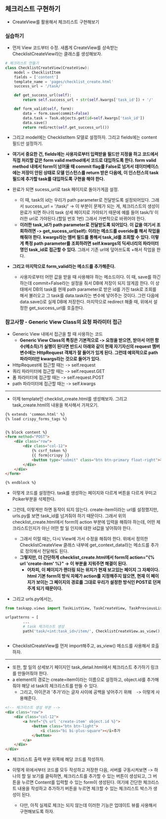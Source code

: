 ## 체크리스트 구현하기
- CreateView를 활용해서 체크리스트 구현해보기


### 실습하기
- 먼저 View 코드부터 수정. 새롭게 CreateView를 상속받는 ChecklistCreateView라는 클래스를 생성해보자.
```python
# 체크리스트 만들기
class ChecklistCreateView(CreateView):
    model = ChecklistItem
    fields = ['content']
    template_name = 'pages/checklist_create.html'
    success_url = '/task/'

    def get_success_url(self):
        return self.success_url + str(self.kwargs['task_id']) + '/'   

    def form_valid(self, form):
        data = form.save(commit=False)
        data.task = Task.objects.get(id=self.kwargs['task_id'])
        data.save()
        return redirect(self.get_success_url())    
```


- 그리고 model에는 ChecklistItem 모델로 설정하자. 그리고 fields에는 content 필드만 설정하기.
- **여기서 중요한 건, fields에는 사용자로부터 입력받을 필드만 지정을 하고 코드에서 직접 처리할 값은 form valid method에서 코드로 대입하도록 한다. form valid method 내에서 form이 넘어올 때 commit flag를 False로 넘겨서 데이터베이스에는 저장이 안된 상태로 모델 인스턴스를 return 받은 다음에, 이 인스턴스의 task 필드에 추가할 task를 대입하도록 구현을 해야 한다.**
- 완료가 되면 sucess_url로 task 페이지로 돌아가게끔 설정.
  - 이 때, task의 id는 우리가 path parameter로 전달받도록 설정되어있다. 그래서 success_url = '/task/' -> 이 부분이 문제가 되는 게, 체크리스트의 생성이 완료가 되면 하나의 task 상세 페이지로 가야되기 때문에 예를 들어 task/1/ 이러한 url로 가야된다.(할일 번호 1번) 그래서 가변적으로 바뀌어야 한다.
  - **이러한 task_id가 path parameter로 전달받도록 되어있다. 이 값을 여기서 조회하려면 -> get_sucess_url(self): 이라는 메소드를 overide를 해서 작업을 해줘야 한다. kwargs라는 멤버 필드를 통해서 task_id를 조회할 수 있다. 이렇게 특정 path parameter를 조회하려면 self.kwargs의 딕셔너리의 파라미터명인 task_id로 접근할 수 있다.** 그래서 기존 url에 덮어쓰도록 +해서 작업을 한다.

- **그리고 마지막으로 form_valid라는 메소드를 추가해준다.** 
  - 사용자로부터 어떤 값을 받을 때 사용해야 하는 메소드이다. 이 때, save를 하긴 하는데 commit=False라는 설정을 줘서 DB에 저장이 되지 않게끔 한다. 이 상태에서 DB의 task를 현재 path parameter로 받은 id를 가진 task로 조회를 해서 불러오고 그 task를 data.task라는 변수에 넣어주는 것이다. 그런 다음에 data.save()로 실제 DB에 저장한다. 마지막으로 redirect 해줄 때, 위에서 설정한 get_success_url를 호출한다.


### 참고사향 - Generic View Class의 요청 파라미터 접근
- Generic View 내에서 접근을 할 때 사용하는 코드
  - **Generic View Class의 특징은 기본적으로 -> 요청을 받으면, 받아서 어떤 함수(메소득)가 실행이 된다면 반드시 아래와 같이 현재 자기자신의 request 멤버 변수에는 HttpRequest 객체가 잘 들어가 있게 된다. 그런데 예외적으로 path 파라미터만 kwargs라는 것으로 들어가 있다.**
- HttpRequest에 접근할 때는 -> self.request
- 쿼리 파라미터에 접근할 때는 -> self.request.GET
- 폼 파라미터에 접근할 때는 -> self.request.POST
- path 파라미터에 접근할 때는 -> self.kwargs

* * *
- 이제 template인 checklist_create.html를 생성해보자. 그리고 task_create.html의 내용을 복사해서 가져오기.
```html
{% extends 'common.html' %}
{% load crispy_forms_tags %}


{% block content %}
<form method="POST">
    <div class="row">
        <div class="col-12">
            {% csrf_token %}
            {{ form|crispy }} 
            <button type="submit" class="btn btn-primary float-right">추가하기</button>
        </div>
    </div> 
</form>

{% endblock %}

```

- 이렇게 코드를 설정한다. task를 생성하는 페이지와 다르게 버튼을 다르게 꾸미고 Pciker부분을 삭제한다.
- 그런데, 이렇게만 하면 동작이 되지 않는다. create-item이라는 url를 설정했지만, urls.py를 보면 task_id를 넘겨줘야 하기 때문이다. 그래서 위의 checklist_create.html에서 form의 action 부분에 입력을 해줘야 하는데, 어떤 체크리스트인지가 아닌 어떤 할 일 인지에 대한 id값을 넣어줘야 한다.
  - 그래서 이럴 때는, 다시 View에 가서 수정을 해줘야 한다. 위에서 정의한 ChecklistCreateView 클래스 내부에 get_context_data라는 메소드를 추가로 정의해서 전달해도 된다.
  - **그렇지만, 더 간단하게 checklist_create.html에서 form의 action="{% url 'create-item' %}" -> 이 부분을 지워주면 해결이 된다.**
    - **어차피, 이 페이지가 랜더링 되는 위치가 현재 보고있는 페이지 그 자체이다. html 기본 form의 방식 자체가 action를 지정해주지 않으면, 현재 이 페이지가 보이는 그 페이지의 경로를 그대로 우리가 설정한 방식인 POST로 던져주게 되기 때문이다.**



- 그리고 urls.py에서는, 
```python
from taskapp.views import TaskListView, TaskCreateView, TaskPreviousListView, TaskDetailView, ChecklistCreateView

urlpatterns = [
        ...
        # task 체크리스트 생성
        path('task/<int:task_id>/item/', ChecklistCreateView.as_view(), name='create-item'),
         
```

- ChecklistCreateView를 먼저 import해주고, as_view() 메소드를 사용해서 호출하자.


* * *
- 또한, 할 일의 상세보기 페이지인 task_detail.html에서 체크리스트 추가하기 링크를 만들어줘야 한다.
- a element의 경로는 create=item이라는 이름으로 설정하고, object.id를 추가해줘야 해당 id task의 체크리스트를 만들 수 있다.
  - 그리고, 아이콘과 '추가'라는 글자 사이에 공백을 넣어주기 위해 &nbsp;&nbsp; -> 이렇게 사용해준다.
```html
<!-- 체크리스트 생성 부분 -->
<div class="row">
    <div class="col-12">
        <a href="{% url 'create-item' object.id %}">
            <button class="btn btn-light">
                <i class="bi bi-plus-square"></i>추가
            </button>
        </a>
    </div>
</div>
```

- 체크리스트 출력 부분 위쪽에 해당 코드를 작성하자.


- 이렇게 위에서부터 코드를 모두 작성하고 저장한 다음, 서버를 구동시켜보면 -> 하나의 할 일 보기를 클릭하면, 체크리스트를 추가할 수 있는 버튼이 생성되고, 그 버튼을 누르면 Content를 입력할 수 있는 form이 생성된다. 여기에 간단한 체크리스트 내용을 작성하고 추가하기 버튼을 누르면 체크할 수 있는 체크리스트 박스가 생성이 된다.
  - 다만, 아직 실제로 체크는 되지 않는데 이러한 기능은 업데이트 뷰를 사용해서 구현해보도록 하자.




